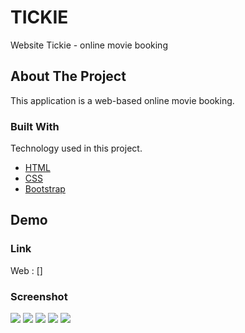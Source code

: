 # TICKIE

Website Tickie - online movie booking

<!-- ABOUT THE PROJECT -->

## About The Project

This application is a web-based online movie booking.

### Built With

Technology used in this project.
- [HTML](https://www.w3schools.com/html/)
- [CSS](https://www.w3schools.com/css/)
- [Bootstrap](https://getbootstrap.com)

<!-- DEMO -->

## Demo

### Link

Web : []

### Screenshot

<div >
    <img src="./assets/img/preview/sign-in">
    <img src="./assets/img/preview/home">
    <img src="./assets/img/preview/movie-details">
    <img src="./assets/img/preview/order">
    <img src="./assets/img/preview/payment">
</div>
